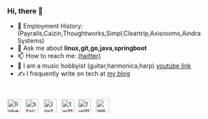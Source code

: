 ### Hi, there 👋

<!--
**sudipbhandari126/sudipbhandari126** is a ✨ _special_ ✨ repository because its `README.md` (this file) appears on your GitHub profile.
-->

- 🔭 Employment History: (Payrails,Caizin,Thoughtworks,Simpl,Cleartrip,Axisrooms,Aindra Systems)
- 💬 Ask me about **linux,git,go,java,springboot**
- 📫 How to reach me: [(twitter)](https://twitter.com/_sudipidus_)
- 🎸 I am a music hobbyist (guitar,harmonica,harp) [youtube link](https://www.youtube.com/channel/UCNqNfBGSHyL42nRC_ZBodNA?view_as=subscriber)
- ✍️ I frequently write on tech at [my blog](http://sudipidus.github.io)

&nbsp;

[<img src='https://cdn.jsdelivr.net/npm/simple-icons@3.0.1/icons/linkedin.svg' alt='linkedin' height='30'>](https://www.linkedin.com/in/sudippost/) &nbsp;
[<img src='https://cdn.jsdelivr.net/npm/simple-icons@3.0.1/icons/stackoverflow.svg' alt='stackoverflow' height='30'>](https://stackoverflow.com/users/4589003/sudip-bhandari) &nbsp;
[<img src='https://cdn.jsdelivr.net/npm/simple-icons@3.0.1/icons/instagram.svg' alt='instagram' height='30'>](https://www.instagram.com/sudip_post/) &nbsp;
[<img src='https://cdn.jsdelivr.net/npm/simple-icons@3.0.1/icons/twitter.svg' alt='twitter' height='30'>](https://twitter.com/sudip_post)&nbsp;
[<img src='https://cdn.jsdelivr.net/npm/simple-icons@3.0.1/icons/medium.svg' alt='twitter' height='30'>](https://medium.com/@sudip_post) &nbsp;
[<img src='https://cdn.jsdelivr.net/npm/simple-icons@3.0.1/icons/icloud.svg' alt='website' height='30'>](https://sudipbhandari126.github.io)
